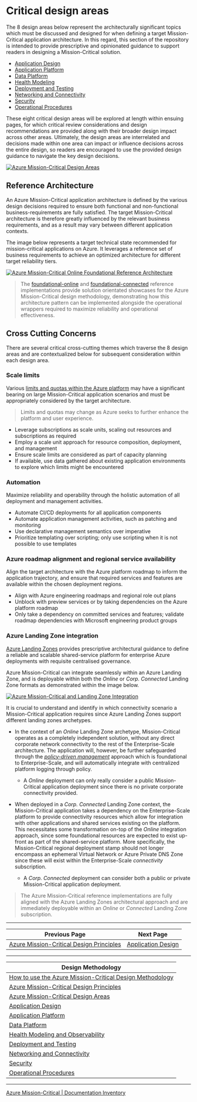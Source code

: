 # Critical design areas

The 8 design areas below represent the architecturally significant topics which must be discussed and designed for when defining a target Mission-Critical application architecture. In this regard, this section of the repository is intended to provide prescriptive and opinionated guidance to support readers in designing a Mission-Critical solution.

- [Application Design](https://docs.microsoft.com/azure/architecture/framework/mission-critical/mission-critical-application-design)
- [Application Platform](https://docs.microsoft.com/azure/architecture/framework/mission-critical/mission-critical-application-platform)
- [Data Platform](https://docs.microsoft.com/azure/architecture/framework/mission-critical/mission-critical-data-platform)
- [Health Modeling](https://docs.microsoft.com/azure/architecture/framework/mission-critical/mission-critical-health-modeling)
- [Deployment and Testing](https://docs.microsoft.com/azure/architecture/framework/mission-critical/mission-critical-deployment-testing)
- [Networking and Connectivity](https://docs.microsoft.com/azure/architecture/framework/mission-critical/mission-critical-networking-connectivity)
- [Security](https://docs.microsoft.com/azure/architecture/framework/mission-critical/mission-critical-security)
- [Operational Procedures](https://docs.microsoft.com/azure/architecture/framework/mission-critical/mission-critical-operational-procedures)

These eight critical design areas will be explored at length within ensuing pages, for which critical review considerations and design recommendations are provided along with their broader design impact across other areas. Ultimately, the design areas are interrelated and decisions made within one area can impact or influence decisions across the entire design, so readers are encouraged to use the provided design guidance to navigate the key design decisions.

[![Azure Mission-Critical Design Areas](/docs/media/design-areas.png "Azure Mission-Critical Design Areas")](./Design-Areas.md)

## Reference Architecture

An Azure Mission-Critical application architecture is defined by the various design decisions required to ensure both functional and non-functional business-requirements are fully satisfied. The target Mission-Critical architecture is therefore greatly influenced by the relevant business requirements, and as a result may vary between different application contexts.

The image below represents a target technical state recommended for mission-critical applications on Azure. It leverages a reference set of business requirements to achieve an optimized architecture for different target reliability tiers.

[![Azure Mission-Critical Online Foundational Reference Architecture](/docs/media/architecture-foundational-online.png "Azure Mission-Critical Online Foundational Reference Architecture")](./Design-Areas.md)

> The [foundational-online](https://github.com/Azure/Mission-Critical-Online) and [foundational-connected](https://github.com/Azure/Mission-Critical-Connected) reference implementations provide solution orientated showcases for the Azure Mission-Critical design methodology, demonstrating how this architecture pattern can be implemented alongside the operational wrappers required to maximize reliability and operational effectiveness.

## Cross Cutting Concerns

There are several critical cross-cutting themes which traverse the 8 design areas and are contextualized below for subsequent consideration within each design area.

### Scale limits

Various [limits and quotas within the Azure platform](https://docs.microsoft.com/azure/azure-resource-manager/management/azure-subscription-service-limits) may have a significant bearing on large Mission-Critical application scenarios and must be appropriately considered by the target architecture.

> Limits and quotas may change as Azure seeks to further enhance the platform and user experience.

- Leverage subscriptions as scale units, scaling out resources and subscriptions as required
- Employ a scale unit approach for resource composition, deployment, and management
- Ensure scale limits are considered as part of capacity planning
- If available, use data gathered about existing application environments to explore which limits might be encountered

### Automation

Maximize reliability and operability through the holistic automation of all deployment and management activities.

- Automate CI/CD deployments for all application components
- Automate application management activities, such as patching and monitoring
- Use declarative management semantics over imperative
- Prioritize templating over scripting; only use scripting when it is not possible to use templates

### Azure roadmap alignment and regional service availability

Align the target architecture with the Azure platform roadmap to inform the application trajectory, and ensure that required services and features are available within the chosen deployment regions.

- Align with Azure engineering roadmaps and regional role out plans
- Unblock with preview services or by taking dependencies on the Azure platform roadmap
- Only take a dependency on committed services and features; validate roadmap dependencies with Microsoft engineering product groups

### Azure Landing Zone integration

[Azure Landing Zones](https://github.com/Azure/cloud-adoption-framework/ready/landing-zone/) provides prescriptive architectural guidance to define a reliable and scalable shared-service platform for enterprise Azure deployments with requisite centralised governance.

Azure Mission-Critical can integrate seamlessly within an Azure Landing Zone, and is deployable within both the *Online* or *Corp. Connected* Landing Zone formats as demonstrated within the image below.

[![Azure Mission-Critical and Landing Zone Integration](/docs/media/landing-zones.gif "Azure Mission-Critical Landing Zone Integration")](./Design-Areas.md)

It is crucial to understand and identify in which connectivity scenario a Mission-Critical application requires since Azure Landing Zones support different landing zones archetypes.

- In the context of an *Online* Landing Zone archetype, Mission-Critical operates as a completely independent solution, without any direct corporate network connectivity to the rest of the Enterprise-Scale architecture. The application will, however, be further safeguarded through the [*policy-driven management*]((https://github.com/Azure/Enterprise-Scale/wiki/How-Enterprise-Scale-Works#enterprise-scale-design-principles)) approach which is foundational to Enterprise-Scale, and will automatically integrate with centralized platform logging through policy.
  - A *Online* deployment can only really consider a public Mission-Critical application deployment since there is no private corporate connectivity provided.

- When deployed in a *Corp. Connected* Landing Zone context, the Mission-Critical application takes a dependency on the Enterprise-Scale platform to provide connectivity resources which allow for integration with other applications and shared services existing on the platform. This necessitates some transformation on-top of the *Online* integration approach, since some foundational resources are expected to exist up-front as part of the shared-service platform. More specifically, the Mission-Critical regional deployment stamp should not longer encompass an ephemeral Virtual Network or Azure Private DNS Zone since these will exist within the Enterprise-Scale *connectivity* subscription.
  - A *Corp. Connected* deployment can consider both a public or private Mission-Critical application deployment.

> The Azure Mission-Critical reference implementations are fully aligned with the Azure Landing Zones architectural approach and are immediately deployable within an *Online* or *Connected* Landing Zone subscription.

---

|Previous Page|Next Page|
|--|--|
|[Azure Mission-Critical Design Principles](https://docs.microsoft.com/azure/architecture/framework/mission-critical/mission-critical-design-principles)|[Application Design](https://docs.microsoft.com/azure/architecture/framework/mission-critical/mission-critical-application-design)

---

|Design Methodology|
|--|
|[How to use the Azure Mission-Critical Design Methodology](https://docs.microsoft.com/azure/architecture/framework/mission-critical/mission-critical-design-methodology)
|[Azure Mission-Critical Design Principles](https://docs.microsoft.com/azure/architecture/framework/mission-critical/mission-critical-design-principles)
|[Azure Mission-Critical Design Areas](./Design-Areas.md)
|[Application Design](https://docs.microsoft.com/azure/architecture/framework/mission-critical/mission-critical-application-design)
|[Application Platform](https://docs.microsoft.com/azure/architecture/framework/mission-critical/mission-critical-application-platform)
|[Data Platform](https://docs.microsoft.com/azure/architecture/framework/mission-critical/mission-critical-data-platform)
|[Health Modeling and Observability](https://docs.microsoft.com/azure/architecture/framework/mission-critical/mission-critical-health-modeling)
|[Deployment and Testing](https://docs.microsoft.com/azure/architecture/framework/mission-critical/mission-critical-deployment-testing)
|[Networking and Connectivity](https://docs.microsoft.com/azure/architecture/framework/mission-critical/mission-critical-networking-connectivity)
|[Security](https://docs.microsoft.com/azure/architecture/framework/mission-critical/mission-critical-security)
|[Operational Procedures](https://docs.microsoft.com/azure/architecture/framework/mission-critical/mission-critical-operational-procedures)

---

[Azure Mission-Critical | Documentation Inventory](/docs/README.md)
